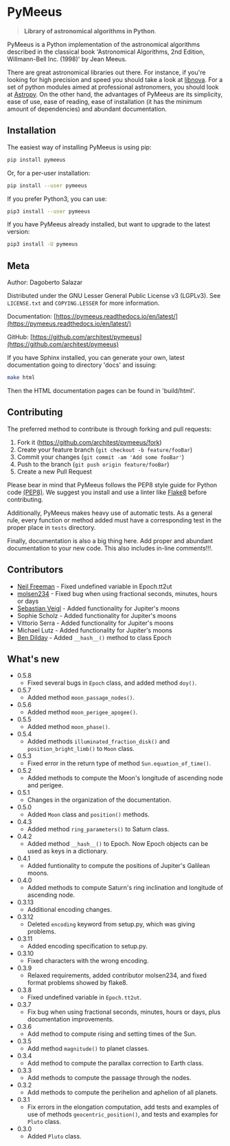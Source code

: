 # PyMeeus
> **Library of astronomical algorithms in Python**.

PyMeeus is a Python implementation of the astronomical algorithms described in
the classical book 'Astronomical Algorithms, 2nd Edition, Willmann-Bell Inc.
(1998)' by Jean Meeus.

There are great astronomical libraries out there. For instance, if you're
looking for high precision and speed you should take a look at
[libnova](http://libnova.sourceforge.net/). For a set of python modules aimed
at professional astronomers, you should look at [Astropy](http://www.astropy.org/).
On the other hand, the advantages of PyMeeus are its simplicity, ease of use,
ease of reading, ease of installation (it has the minimum amount of
dependencies) and abundant documentation.

## Installation

The easiest way of installing PyMeeus is using pip:

```sh
pip install pymeeus
```

Or, for a per-user installation:

```sh
pip install --user pymeeus
```

If you prefer Python3, you can use:

```sh
pip3 install --user pymeeus
```

If you have PyMeeus already installed, but want to upgrade to the latest version:

```sh
pip3 install -U pymeeus
```

## Meta

Author: Dagoberto Salazar

Distributed under the GNU Lesser General Public License v3 (LGPLv3). See
``LICENSE.txt`` and ``COPYING.LESSER`` for more information.

Documentation: [https://pymeeus.readthedocs.io/en/latest/](https://pymeeus.readthedocs.io/en/latest/)

GitHub: [https://github.com/architest/pymeeus](https://github.com/architest/pymeeus)

If you have Sphinx installed, you can generate your own, latest documentation going to directory 'docs' and issuing:

```sh
make html
```

Then the HTML documentation pages can be found in 'build/html'.

## Contributing

The preferred method to contribute is through forking and pull requests:

1. Fork it (<https://github.com/architest/pymeeus/fork>)
2. Create your feature branch (`git checkout -b feature/fooBar`)
3. Commit your changes (`git commit -am 'Add some fooBar'`)
4. Push to the branch (`git push origin feature/fooBar`)
5. Create a new Pull Request

Please bear in mind that PyMeeus follows the PEP8 style guide for Python code
[(PEP8)](https://www.python.org/dev/peps/pep-0008/?). We suggest you install
and use a linter like [Flake8](http://flake8.pycqa.org/en/latest/) before
contributing.

Additionally, PyMeeus makes heavy use of automatic tests. As a general rule,
every function or method added must have a corresponding test in the proper
place in `tests` directory.

Finally, documentation is also a big thing here. Add proper and abundant
documentation to your new code. This also includes in-line comments!!!.

## Contributors

* [Neil Freeman](https://github.com/fitnr) - Fixed undefined variable in Epoch.tt2ut
* [molsen234](https://github.com/molsen234) - Fixed bug when using fractional seconds, minutes, hours or days
* [Sebastian Veigl](https://github.com/sebastian1306) - Added functionality for Jupiter's moons
* Sophie Scholz - Added functionality for Jupiter's moons
* Vittorio Serra - Added functionality for Jupiter's moons
* Michael Lutz - Added functionality for Jupiter's moons
* [Ben Dilday](https://github.com/bdilday) - Added `__hash__()` method to class Epoch

## What's new

* 0.5.8
    * Fixed several bugs in ``Epoch`` class, and added method ``doy()``.
* 0.5.7
    * Added method ``moon_passage_nodes()``.
* 0.5.6
    * Added method ``moon_perigee_apogee()``.
* 0.5.5
    * Added method ``moon_phase()``.
* 0.5.4
    * Added methods ``illuminated_fraction_disk()`` and ``position_bright_limb()`` to ``Moon`` class.
* 0.5.3
    * Fixed error in the return type of method `Sun.equation_of_time()`.
* 0.5.2
    * Added methods to compute the Moon's longitude of ascending node and perigee.
* 0.5.1
    * Changes in the organization of the documentation.
* 0.5.0
    * Added `Moon` class and `position()` methods.
* 0.4.3
    * Added method `ring_parameters()` to Saturn class.
* 0.4.2
    * Added method `__hash__()` to Epoch. Now Epoch objects can be used as keys in a dictionary.
* 0.4.1
    * Added funtionality to compute the positions of Jupiter's Galilean moons.
* 0.4.0
    * Added methods to compute Saturn's ring inclination and longitude of ascending node.
* 0.3.13
    * Additional encoding changes.
* 0.3.12
    * Deleted `encoding` keyword from setup.py, which was giving problems.
* 0.3.11
    * Added encoding specification to setup.py.
* 0.3.10
    * Fixed characters with the wrong encoding.
* 0.3.9
    * Relaxed requirements, added contributor molsen234, and fixed format problems showed by flake8.
* 0.3.8
    * Fixed undefined variable in `Epoch.tt2ut`.
* 0.3.7
    * Fix bug when using fractional seconds, minutes, hours or days, plus documentation improvements.
* 0.3.6
    * Add method to compute rising and setting times of the Sun.
* 0.3.5
    * Add method `magnitude()` to planet classes.
* 0.3.4
    * Add method to compute the parallax correction to Earth class.
* 0.3.3
    * Add methods to compute the passage through the nodes.
* 0.3.2
    * Add methods to compute the perihelion and aphelion of all planets.
* 0.3.1
    * Fix errors in the elongation computation, add tests and examples of use of methods `geocentric_position()`, and tests and examples for `Pluto` class.
* 0.3.0
    * Added `Pluto` class.
